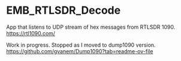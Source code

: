 # EMB_RTLSDR_Decode

App that listens to UDP stream of hex messages from RTLSDR 1090.
https://rtl1090.com/

Work in progress. Stopped as I moved to dump1090 version.
https://github.com/gvanem/Dump1090?tab=readme-ov-file

